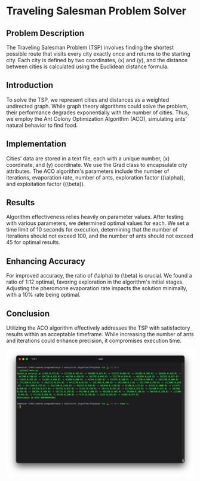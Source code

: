 # Traveling Salesman Problem Solver

## Problem Description
The Traveling Salesman Problem (TSP) involves finding the shortest possible route that visits every city exactly once and returns to the starting city. Each city is defined by two coordinates, \(x\) and \(y\), and the distance between cities is calculated using the Euclidean distance formula.

## Introduction
To solve the TSP, we represent cities and distances as a weighted undirected graph. While graph theory algorithms could solve the problem, their performance degrades exponentially with the number of cities. Thus, we employ the Ant Colony Optimization Algorithm (ACO), simulating ants' natural behavior to find food.

## Implementation
Cities' data are stored in a text file, each with a unique number, \(x\) coordinate, and \(y\) coordinate. We use the Grad class to encapsulate city attributes. The ACO algorithm's parameters include the number of iterations, evaporation rate, number of ants, exploration factor (\(\alpha\)), and exploitation factor (\(\beta\)).

## Results
Algorithm effectiveness relies heavily on parameter values. After testing with various parameters, we determined optimal values for each. We set a time limit of 10 seconds for execution, determining that the number of iterations should not exceed 100, and the number of ants should not exceed 45 for optimal results.

## Enhancing Accuracy
For improved accuracy, the ratio of \(\alpha\) to \(\beta\) is crucial. We found a ratio of 1:12 optimal, favoring exploration in the algorithm's initial stages. Adjusting the pheromone evaporation rate impacts the solution minimally, with a 10% rate being optimal.

## Conclusion
Utilizing the ACO algorithm effectively addresses the TSP with satisfactory results within an acceptable timeframe. While increasing the number of ants and iterations could enhance precision, it compromises execution time.

![Preview](images/preview.png)
